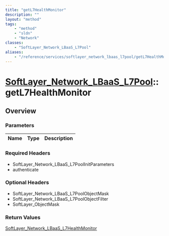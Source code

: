```yaml
---
title: "getL7HealthMonitor"
description: ""
layout: "method"
tags:
    - "method"
    - "sldn"
    - "Network"
classes:
    - "SoftLayer_Network_LBaaS_L7Pool"
aliases:
    - "/reference/services/softlayer_network_lbaas_l7pool/getL7HealthMonitor"
---
```

# [SoftLayer_Network_LBaaS_L7Pool](/reference/services/SoftLayer_Network_LBaaS_L7Pool)::getL7HealthMonitor




## Overview 


### Parameters 
|Name | Type | Description |
| --- | --- | --- |


### Required Headers
* SoftLayer_Network_LBaaS_L7PoolInitParameters
* authenticate

### Optional Headers
* SoftLayer_Network_LBaaS_L7PoolObjectMask
* SoftLayer_Network_LBaaS_L7PoolObjectFilter
* SoftLayer_ObjectMask

### Return Values
<a href='/reference/datatypes/SoftLayer_Network_LBaaS_L7HealthMonitor'>SoftLayer_Network_LBaaS_L7HealthMonitor </a>

